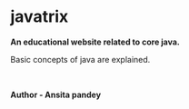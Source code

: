 # javatrix
<b> An educational website related to core java. </b>
<br>
<p> Basic concepts of java are explained.</p>
<br>
<p><b>Author - Ansita pandey</b></p>
